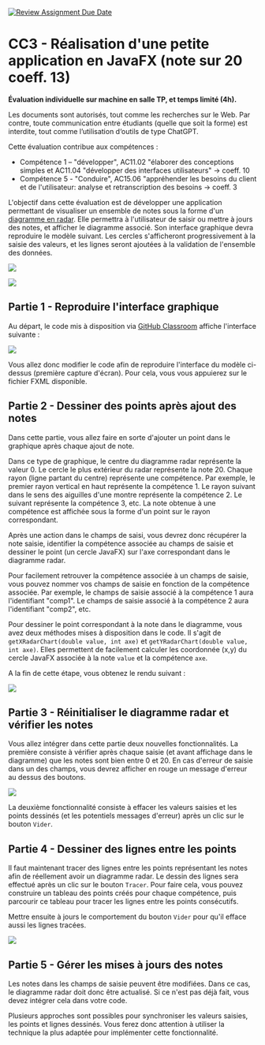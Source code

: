 [![Review Assignment Due Date](https://classroom.github.com/assets/deadline-readme-button-24ddc0f5d75046c5622901739e7c5dd533143b0c8e959d652212380cedb1ea36.svg)](https://classroom.github.com/a/S4rHRoq0)
# CC3 - Réalisation d'une petite application en JavaFX  (note sur 20 coeff. 13)

**Évaluation individuelle sur machine en salle TP, et temps limité (4h).**  

Les documents sont autorisés, tout comme les recherches sur le Web. Par contre, toute communication entre étudiants (quelle que soit la forme) est interdite, tout comme l’utilisation d‘outils de type ChatGPT. 

Cette évaluation contribue aux compétences :

  - Compétence 1 – "développer", AC11.02 "élaborer des conceptions simples et AC11.04 "développer des interfaces utilisateurs" -> coeff. 10
  - Compétence 5 - "Conduire", AC15.06 "appréhender les besoins du client et de l'utilisateur: analyse et retranscription des besoins -> coeff. 3

L'objectif dans cette évaluation est de développer une application permettant de visualiser un ensemble de notes sous la forme d'un [diagramme en radar](https://www.lelivrescolaire.fr/page/7402608). Elle permettra à l'utilisateur de saisir ou mettre à jours des notes, et afficher le diagramme associé. Son interface graphique devra reproduire le modèle suivant. Les cercles s'afficheront progressivement à la saisie des valeurs, et les lignes seront ajoutées à la validation de l'ensemble des données.

![](img-cc3/resultat1.png)


![](img-cc3/4-resultat.png)

## Partie 1 - Reproduire l'interface graphique

Au départ, le code mis à disposition via [GitHub Classroom]() affiche l'interface suivante :

![](img-cc3/1-default.png)

Vous allez donc  modifier le code afin de reproduire l'interface du modèle ci-dessus (première capture d'écran). Pour cela, vous vous appuierez sur le fichier FXML disponible. 

## Partie 2 - Dessiner des points après ajout des notes

Dans cette partie, vous allez faire en sorte d'ajouter un point dans le graphique après chaque ajout de note.

Dans ce type de graphique, le centre du diagramme radar représente la valeur 0. Le cercle le plus extérieur du radar représente la note 20. Chaque rayon (ligne partant du centre) représente une compétence. Par exemple, le premier rayon vertical en haut représente la compétence 1. Le rayon suivant dans le sens des aiguilles d'une montre représente la compétence 2. Le suivant représente la compétence 3, etc. La note obtenue à une compétence est affichée sous la forme d'un point sur le rayon correspondant.

Après une action dans le champs de saisi, vous devrez donc récupérer la note saisie, identifier la compétence associée au champs de saisie et dessiner le point (un cercle JavaFX) sur l'axe correspondant dans le diagramme radar. 

Pour facilement retrouver la compétence associée à un champs de saisie, vous pouvez nommer vos champs de saisie en fonction de la compétence associée. Par exemple, le champs de saisie associé à la compétence 1  aura l'identifiant "comp1".  Le champs de saisie associé à la  compétence 2 aura l'identifiant "comp2", etc.

Pour dessiner le point correspondant à la note dans le diagramme, vous avez deux méthodes mises à disposition dans le code. Il s'agit de `getXRadarChart(double value, int axe)` et `getYRadarChart(double value, int axe)`. Elles permettent de facilement calculer les coordonnée (x,y) du cercle JavaFX associée à la note `value` et la compétence `axe`.

A la fin de cette étape, vous obtenez le rendu suivant :

![](img-cc3/2-resultat.png)

## Partie 3 - Réinitialiser le diagramme radar et vérifier les notes

Vous allez intégrer dans cette partie deux nouvelles fonctionnalités.  La première consiste à  vérifier après chaque saisie (et avant affichage dans le diagramme) que les notes sont bien entre 0 et 20. En cas d'erreur de saisie dans un des champs, vous devrez afficher en rouge un message d'erreur au dessus des boutons.

![](img-cc3/3-resultat1.png)

La deuxième fonctionnalité consiste à effacer les valeurs saisies et les points dessinés (et les potentiels messages d'erreur) après un clic sur le bouton `Vider`.


## Partie 4 - Dessiner des lignes entre les points

Il faut maintenant tracer des lignes entre les points représentant les notes afin de réellement avoir un diagramme radar. Le dessin des lignes sera effectué après un clic sur le bouton `Tracer`. Pour faire cela, vous pouvez construire un tableau des points créés pour chaque compétence, puis parcourir ce tableau pour tracer les lignes entre les points consécutifs. 

Mettre ensuite à jours le comportement du bouton `Vider` pour qu'il efface aussi les lignes tracées. 

![](img-cc3/4-resultat.png)

## Partie 5 - Gérer les mises à jours des notes

Les notes dans les champs de saisie peuvent être modifiées. Dans ce cas, le diagramme radar doit donc être actualisé.  Si ce n'est pas déjà fait, vous devez intégrer cela dans votre code.

 Plusieurs approches sont possibles pour synchroniser les valeurs saisies, les points et lignes dessinés. Vous ferez donc attention à utiliser la technique la plus adaptée pour implémenter cette fonctionnalité.

